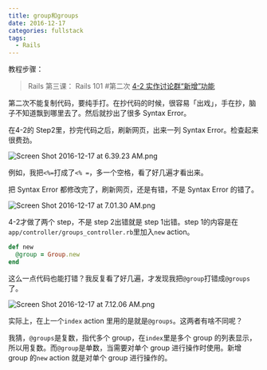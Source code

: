 ```yaml
---
title: group和groups
date: 2016-12-17
categories: fullstack
tags:
  - Rails
---
```


教程步骤：

> Rails 第三课： Rails 101 #第二次
> [4-2 实作讨论群“新增”功能](https://fullstack.xinshengdaxue.com/posts/62)

第二次不能复制代码，要纯手打。在抄代码的时候，很容易「出戏」，手在抄，脑子不知道飘到哪里去了。然后就抄出了很多 Syntax Error。

在4-2的 Step2里，抄完代码之后，刷新网页，出来一列 Syntax Error。检查起来很费劲。

![Screen Shot 2016-12-17 at 6.39.23 AM.png](http://user-image.logdown.io/user/22009/blog/21058/post/1214540/LJ1G6rQgSp2XqcWP1H0E_Screen%20Shot%202016-12-17%20at%206.39.23%20AM.png)

例如，我把`<%=`打成了`<% =`，多一个空格，看了好几遍才看出来。

把 Syntax Error 都修改完了，刷新网页，还是有错，不是 Syntax Error 的错了。

![Screen Shot 2016-12-17 at 7.01.30 AM.png](http://user-image.logdown.io/user/22009/blog/21058/post/1214540/K0H8m4K1SeWbb3hdGD0C_Screen%20Shot%202016-12-17%20at%207.01.30%20AM.png)

4-2才做了两个 step，不是 step 2出错就是 step 1出错。step 1的内容是在`app/controller/groups_controller.rb`里加入`new` action。

```ruby app/controller/groups_controller.rb
def new
  @group = Group.new
end
```

这么一点代码也能打错？我反复看了好几遍，才发现我把`@group`打错成`@groups`了。

![Screen Shot 2016-12-17 at 7.12.06 AM.png](http://user-image.logdown.io/user/22009/blog/21058/post/1214540/ZPq4fd5IRtSpog8QHYoA_Screen%20Shot%202016-12-17%20at%207.12.06%20AM.png)

实际上，在上一个`index` action 里用的是就是`@groups`。这两者有啥不同呢？

我猜，`@groups`是复数，指代多个 group，在`index`里是多个 group 的列表显示，所以用复数。而`@group`是单数，当需要对单个 group 进行操作时使用。新增 group 的`new` action 就是对单个 group 进行操作的。
